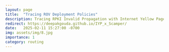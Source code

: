 ```yaml
---
layout: page
title:  "Tracing ROV Deployment Policies"
description: Tracing RPKI Invalid Propagation with Internet Yellow Pages & Scamper
redirect: https://deepakgouda.github.io/IYP_x_Scamper/
date:   2025-02-11 15:27:00 -0700
img: assets/img/8.jpg
importance: 1
category: routing
---
```

